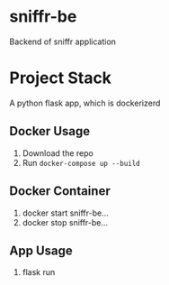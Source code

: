 # sniffr-be
Backend of sniffr application

#  Project Stack
A python flask app, which is dockerizerd

## Docker Usage
1. Download the repo
2. Run `docker-compose up --build`

## Docker Container
1. docker start sniffr-be...
2. docker stop sniffr-be...


## App Usage
1. flask run